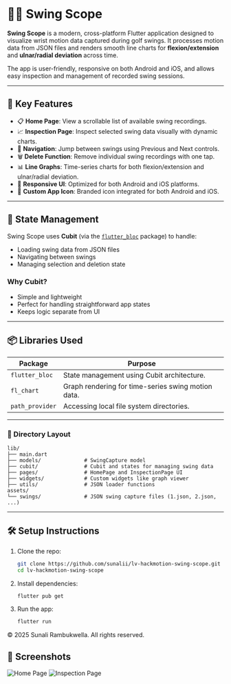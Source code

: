 # 🏌️‍♂️ Swing Scope

**Swing Scope** is a modern, cross-platform Flutter application designed to visualize wrist motion data captured during golf swings. It processes motion data from JSON files and renders smooth line charts for **flexion/extension** and **ulnar/radial deviation** across time.

The app is user-friendly, responsive on both Android and iOS, and allows easy inspection and management of recorded swing sessions.

---

## 🚀 Key Features

- 📋 **Home Page**: View a scrollable list of available swing recordings.
- 📈 **Inspection Page**: Inspect selected swing data visually with dynamic charts.
- 🔁 **Navigation**: Jump between swings using Previous and Next controls.
- 🗑️ **Delete Function**: Remove individual swing recordings with one tap.
- 📊 **Line Graphs**: Time-series charts for both flexion/extension and ulnar/radial deviation.
- 🧭 **Responsive UI**: Optimized for both Android and iOS platforms.
- 🧩 **Custom App Icon**: Branded icon integrated for both Android and iOS.

---

## 🧠 State Management

Swing Scope uses **Cubit** (via the [`flutter_bloc`](https://pub.dev/packages/flutter_bloc) package) to handle:

- Loading swing data from JSON files
- Navigating between swings
- Managing selection and deletion state

### Why Cubit?
- Simple and lightweight
- Perfect for handling straightforward app states
- Keeps logic separate from UI

---

## 📦 Libraries Used

| Package          | Purpose                                                                                  |
|------------------|------------------------------------------------------------------------------------------|
| `flutter_bloc`   | State management using Cubit architecture.                                               |
| `fl_chart`       | Graph rendering for time-series swing motion data.                                       |
| `path_provider`  | Accessing local file system directories.                                                 |

---

### 📁 Directory Layout

```
lib/
├── main.dart
├── models/              # SwingCapture model
├── cubit/               # Cubit and states for managing swing data
├── pages/               # HomePage and InspectionPage UI
├── widgets/             # Custom widgets like graph viewer
├── utils/               # JSON loader functions
assets/
└── swings/              # JSON swing capture files (1.json, 2.json, ...)
```

---

## 🛠 Setup Instructions

1. Clone the repo:
   ```bash
   git clone https://github.com/sunalii/lv-hackmotion-swing-scope.git
   cd lv-hackmotion-swing-scope
   
2. Install dependencies:
   ```bash
   flutter pub get
   
3. Run the app:
   ```bash
   flutter run

© 2025 Sunali Rambukwella. All rights reserved.

## 📱 Screenshots
![Home Page](assets/screens/home.png)
![Inspection Page](assets/screens/inspect.png)
